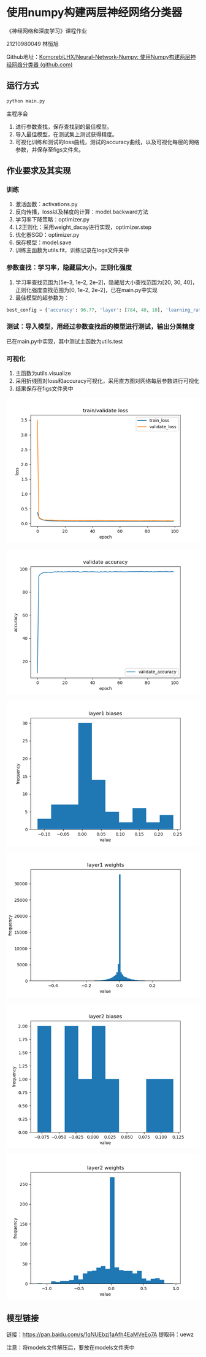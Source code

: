 # 使用numpy构建两层神经网络分类器

《神经网络和深度学习》课程作业

21210980049 林恒旭

Github地址：[KomorebiLHX/Neural-Network-Numpy: 使用Numpy构建两层神经网络分类器 (github.com)](https://github.com/KomorebiLHX/Neural-Network-Numpy)

## 运行方式

```bash
python main.py
```

主程序会

1. 进行参数查找，保存查找到的最佳模型。
2. 导入最佳模型，在测试集上测试获得精度。
3. 可视化训练和测试的loss曲线，测试的accuracy曲线，以及可视化每层的网络参数，并保存至figs文件夹。

## 作业要求及其实现

### 训练

1. 激活函数：activations.py
2. 反向传播，loss以及梯度的计算：model.backward方法
3. 学习率下降策略：optimizer.py
4. L2正则化：采用weight_dacay进行实现，optimizer.step
5. 优化器SGD：optimizer.py
6. 保存模型：model.save
7. 训练主函数为utils.fit，训练记录在logs文件夹中

### 参数查找：学习率，隐藏层大小，正则化强度

1. 学习率查找范围为[5e-3, 1e-2, 2e-2]，隐藏层大小查找范围为[20, 30, 40]，正则化强度查找范围为[0, 1e-2, 2e-2]，已在main.py中实现
2. 最佳模型的超参数为：

```python
best_config = {'accuracy': 96.77, 'layer': [784, 40, 10], 'learning_rate': 0.02, 'weight_decay': 0}
```



### 测试：导入模型，用经过参数查找后的模型进行测试，输出分类精度

已在main.py中实现，其中测试主函数为utils.test

### 可视化

1. 主函数为utils.visualize
2. 采用折线图对loss和accuracy可视化，采用直方图对网络每层参数进行可视化
3. 结果保存在figs文件夹中

![loss](figs/loss.png)

![accuracy](figs/accuracy.png)

![layer1_biases](figs/layer1_biases.png)

![layer1_weights](figs/layer1_weights.png)

![layer2_biases](figs/layer2_biases.png)

![layer2_weights](figs/layer2_weights.png)



 ## 模型链接

链接：https://pan.baidu.com/s/1qNUEbzj1aAfh4EaMVeEo7A 
提取码：uewz

注意：将models文件解压后，要放在models文件夹中

